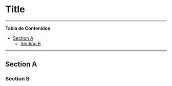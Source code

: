 # Title

<!--TOC-->

______________________________________________________________________

**Tabla de Contenidos**

- [Section A](#section-a)
  - [Section B](#section-b)

______________________________________________________________________

<!--TOC-->

## Section A

### Section B
